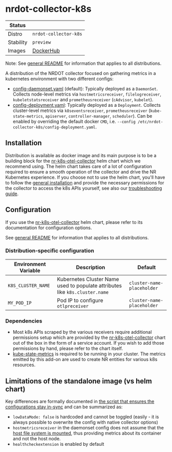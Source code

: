 # nrdot-collector-k8s

| Status    |                                                                    |
|-----------|--------------------------------------------------------------------|
| Distro    | `nrdot-collector-k8s`                                              |
| Stability | `preview`                                                          |
| Images    | [DockerHub](https://hub.docker.com/r/newrelic/nrdot-collector-k8s) |

Note: See [general README](../README.md) for information that applies to all distributions.

A distribution of the NRDOT collector focused on gathering metrics in a kubernetes environment with two different configs:
- [config-daemonset.yaml](./config-daemonset.yaml) (default): Typically deployed as a `DaemonSet`. Collects node-level metrics via `hostmetricsreceiver`, `filelogreceiver`, `kubeletstatsreceiver` and `prometheusreceiver` (`cAdvisor`, `kubelet`).
- [config-deployment.yaml](./config-deployment.yaml): Typically deployed as a `Deployment`. Collects cluster-level metrics via `k8seventsreceiver`,  `prometheusreceiver` (`kube-state-metrics`, `apiserver`, `controller-manager`, `scheduler`). Can be enabled by overriding the default docker `CMD`, i.e. `--config /etc/nrdot-collector-k8s/config-deployment.yaml`.

## Installation
Distribution is available as docker image and its main purpose is to be a building block for the [nr-k8s-otel-collector](https://github.com/newrelic/helm-charts/tree/master/charts/nr-k8s-otel-collector) helm chart which we recommend using. The helm chart takes care of a lot of configuration required to ensure a smooth operation of the collector and drive the NR Kubernetes experience.
If you choose not to use the helm chart, you'll have to follow the [general installation](../README.md#installation) and provide the necessary permissions for the collector to access the k8s APIs yourself, see also our [troubleshooting guide](./TROUBLESHOOTING.md).

## Configuration

If you use the [nr-k8s-otel-collector](https://github.com/newrelic/helm-charts/tree/master/charts/nr-k8s-otel-collector) helm chart, please refer to its documentation for configuration options.

See [general README](../README.md) for information that applies to all distributions.

### Distribution-specific configuration

| Environment Variable | Description | Default |
|---|---|---|
| `K8S_CLUSTER_NAME` | Kubernetes Cluster Name used to populate attributes like `k8s.cluster.name` | `cluster-name-placeholder` |
| `MY_POD_IP` | Pod IP to configure `otlpreceiver` | `cluster-name-placeholder` |

### Dependencies
- Most k8s APIs scraped by the various receivers require additional permissions setup which are provided by the [nr-k8s-otel-collector](https://github.com/newrelic/helm-charts/tree/master/charts/nr-k8s-otel-collector) chart out of the box in the form of a service account. If you wish to add those permissions by hand, please refer to the chart itself.
- [kube-state-metrics](https://github.com/kubernetes/kube-state-metrics) is required to be running in your cluster. The metrics emitted by this add-on are used to create NR entities for various k8s resources.

## Limitations of the standalone image (vs helm chart)
Key differences are formally documented in [the script that ensures the configurations stay in-sync](./sync-configs.sh) and can be summarized as:
- `lowDataMode: false` is hardcoded and cannot be toggled (easily - it is always possible to overwrite the config with native collector options)
- `hostmetricsreceiver` in the daemonset config does not assume that the [host file system is mounted](https://github.com/open-telemetry/opentelemetry-collector-contrib/blob/main/receiver/hostmetricsreceiver/README.md#collecting-host-metrics-from-inside-a-container-linux-only), thus providing metrics about its container and not the host node.
- `healthcheckextension` is enabled by default